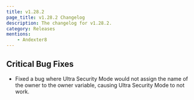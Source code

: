 ```yaml
---
title: v1.28.2
page_title: v1.28.2 Changelog
description: The changelog for v1.28.2.
category: Releases
mentions:
    - Andexter8
---
```


## Critical Bug Fixes

-   Fixed a bug where Ultra Security Mode would not assign the name of the owner to the owner variable, causing Ultra Security Mode to not work.
